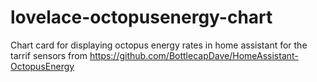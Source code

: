 # lovelace-octopusenergy-chart

Chart card for displaying octopus energy rates in home assistant for the tarrif sensors from https://github.com/BottlecapDave/HomeAssistant-OctopusEnergy
